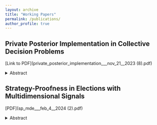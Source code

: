 ```yaml
---
layout: archive
title: "Working Papers"
permalink: /publications/
author_profile: true
---
```


## Private Posterior Implementation in Collective Decision Problems

[Link to PDF](private_posterior_implementation___nov_21__2023 (8).pdf)

<details>
<summary>Abstract</summary>

Posterior implementation is a sparsely studied solution concept for mechanism design when there are interdependent agent types. In posterior equilibrium, it is required that each agent's strategy is optimal with respect to the strategies played by their fellow agents for each possible message profile. There are two main considerations of posterior implementation in the current literature. First, Green and Laffont (1987) offer a geometric characterization of posterior implementable social choice functions in two agent, binary collective decision problems. Then, Niemeyer (2022) generalizes this analysis by considering binary collective decision problems with any number $n$ of finitely many agents, with the main insight being that posterior implementable social choice functions are posterior implementable by score voting mechanisms. In both cases, it is assumed that all messages sent by agents are publicly observable. In this paper, we examine cases where only some aspects of agent messages are observable. Namely, we consider a case where agents submit their messages to a a central agent, or collector, who then uses these reports to make a public choice. Agents, therefore, form posterior beliefs regarding the types of their fellow agents based on this public choice, not on the granular message reports of their fellow agents. This, in turn, creates coarser agent posterior beliefs. We thus define an amended notion of posterior implementation, which we denote \textit{private posterior implementation}, and for this, obtain a complete characterization of the set of privately posterior implementable decision rules in $n$-person binary collective decision problems. We also consider non-binary collective decision problems, where the public choice is a parameter, such as a price vector, and discuss the challenges that arise in such settings. 
</details>

## Strategy-Proofness in Elections with Multidimensional Signals 

[PDF](sp_mde___feb_4__2024 (2).pdf)

<details>
<summary>Abstract</summary>

From Moulin's classic 1980 result, we know that, under a single-peaked domain, the Gibbard-Satterthwaite theorem can be sufficiently relaxed such that voters truthfully report their best preferred alternative when the central authority elects the median-reported `peak.' This well-studied result provides an initial framing for this paper. We consider a two period election setting, where a policy is fixed in the first period. Agents report their ideal point and a \textit{strength of preference} parameter, which denotes how sharply their utility decreases in movement to either direction of their ideal point. From this construction, we employ a mechanism design setting without transfers to consider the set of social choice functions that can be implemented in Bayesian-Nash equilibrium when agents are reporting this additional parameter. Then, after establishing the set of implementable social choice functions in a setting that does not allow transfers, we consider the same two period election setting where agents report an ideal point and strength of preference parameter, now allowing for monetary transfers and proceeding to characterize the set of social choice functions that are implementable in dominant strategies when transfers are allowed. We conclude with a brief discussion of application, namely considering how our results prove that it is in the best interest of party leaders and policymakers to consider the strength of voter preferences in movements away from ideal points and seek to give those with higher \textit{strength of preference} parameters stronger sways over party directions and policy decision-making. 
</details>
